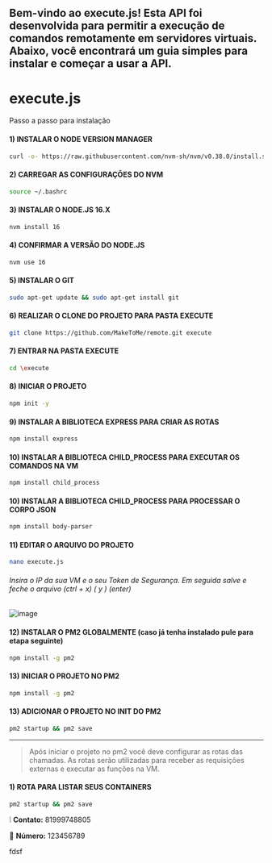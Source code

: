 ## Bem-vindo ao execute.js! Esta API foi desenvolvida para permitir a execução de comandos remotamente em servidores virtuais. Abaixo, você encontrará um guia simples para instalar e começar a usar a API.

# execute.js

Passo a passo para instalação

#### 1) INSTALAR O NODE VERSION MANAGER
   
```bash
curl -o- https://raw.githubusercontent.com/nvm-sh/nvm/v0.38.0/install.sh | bash
```

#### 2) CARREGAR AS CONFIGURAÇÕES DO NVM

```bash
source ~/.bashrc
```

#### 3) INSTALAR O NODE.JS 16.X

```bash
nvm install 16
```

#### 4) CONFIRMAR A VERSÃO DO NODE.JS

```bash
nvm use 16
```

#### 5) INSTALAR O GIT

```bash
sudo apt-get update && sudo apt-get install git
```

#### 6) REALIZAR O CLONE DO PROJETO PARA PASTA EXECUTE

```bash
git clone https://github.com/MakeToMe/remote.git execute

```

#### 7) ENTRAR NA PASTA EXECUTE

```bash
cd \execute
```

#### 8) INICIAR O PROJETO

```bash
npm init -y
```

#### 9) INSTALAR A BIBLIOTECA EXPRESS PARA CRIAR AS ROTAS

```bash
npm install express
```

#### 10) INSTALAR A BIBLIOTECA CHILD_PROCESS PARA EXECUTAR OS COMANDOS NA VM

```bash
npm install child_process
```

#### 10) INSTALAR A BIBLIOTECA CHILD_PROCESS PARA PROCESSAR O CORPO JSON

```bash
npm install body-parser
```

#### 11) EDITAR O ARQUIVO DO PROJETO 

```bash
nano execute.js
```

###### Insira o IP da sua VM e o seu Token de Segurança. Em seguida salve e feche o arquivo (ctrl + x) ( y ) (enter)
![image](https://github.com/MakeToMe/remote/assets/137015334/6b076595-ec17-4b97-a4e1-625c29cfbcea)


#### 12) INSTALAR O PM2 GLOBALMENTE (caso já tenha instalado pule para etapa seguinte)

```bash
npm install -g pm2
```

#### 13) INICIAR O PROJETO NO PM2

```bash
npm install -g pm2
```

#### 13) ADICIONAR O PROJETO NO INIT DO PM2

```bash
pm2 startup && pm2 save
```

***

> Após iniciar o projeto no pm2 você deve configurar as rotas das chamadas.
> As rotas serão utilizadas para receber as requisições externas e executar as funções na VM.

#### 1) ROTA PARA LISTAR SEUS CONTAINERS

```bash
pm2 startup && pm2 save
```


:grey_exclamation: **Contato:** 81999748805

:green_heart: **Número:** 123456789

fdsf

